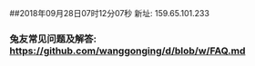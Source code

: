 ##2018年09月28日07时12分07秒 新址: 159.65.101.233
### 兔友常见问题及解答: https://github.com/wanggonging/d/blob/w/FAQ.md
